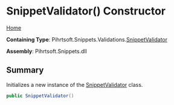 # SnippetValidator\(\) Constructor

[Home](../../../../../README.md#_top)

**Containing Type**: Pihrtsoft\.Snippets\.Validations\.[SnippetValidator](../README.md#_top)

**Assembly**: Pihrtsoft\.Snippets\.dll

## Summary

Initializes a new instance of the [SnippetValidator](../README.md#_top) class\.

```csharp
public SnippetValidator()
```

